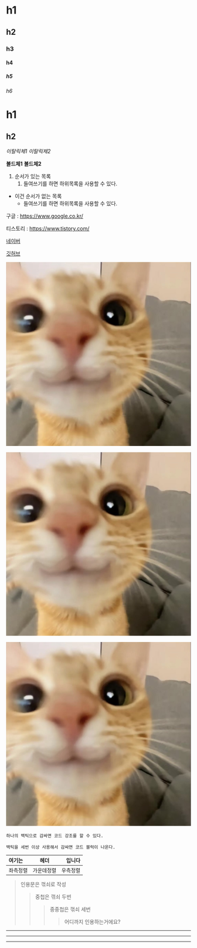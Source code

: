 <!-- 마크다운 문법 -->

<!-- 제목 -->

# h1

## h2

### h3

#### h4

##### h5

###### h6

<!-- 제목의 다른 표현 -->

# h1

## h2

<!-- 강조 -->

*이탈릭체1* _이탈릭체2_

**볼드체1** __볼드체2__

<!-- 목록 -->

1. 순서가 있는 목록
    1. 들여쓰기를 하면 하위목록을 사용할 수 있다.

- 이건 순서가 없는 목록
    -  들여쓰기를 하면 하위목록을 사용할 수 있다.

<!-- 링크 -->

구글 : https://www.google.co.kr/

티스토리 : <https://www.tistory.com/>

[네이버](https://www.naver.com/)

<!-- 참조 링크 -->

[깃허브]:https://github.com/dohyeon0709/homework

[깃허브][깃허브]

<!-- 이미지 -->

![고양이](../assets/dohyeon.jpg "짜잔 고양이")

<!-- 참조 이미지 -->

![참조고양이][cat]

[cat]:../assets/dohyeon.jpg "짜잔 참조 고양이"

<!-- 이미지+링크 -->

[![링크 고양이](../assets/dohyeon.jpg "링크 고양이")](https://github.com/dohyeon0709/homework)

<!-- 코드 강조 -->

`하나의 백틱으로 감싸면 코드 강조를 할 수 있다.`

```plaintext
백틱을 세번 이상 사용해서 감싸면 코드 블럭이 나온다.
```

<!-- 표 -->

|여기는|헤더|입니다|
|:---|:---:|---:|
|좌측정렬|가운데정렬|우측정렬|

<!-- 인용문 -->

> 인용문은 꺾쇠로 작성
>> 중첩은 꺾쇠 두번
>>> 중중첩은 꺾쇠 세번
>>>> 어디까지 인용하는거에요?

<!-- 수평선 -->

***
---
___
